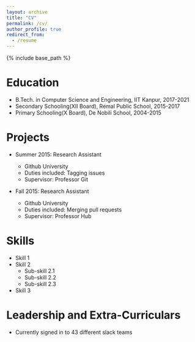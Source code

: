 ```yaml
---
layout: archive
title: "CV"
permalink: /cv/
author_profile: true
redirect_from:
  - /resume
---
```


{% include base_path %}

Education
======
* B.Tech. in Computer Science and Engineering, IIT Kanpur, 2017-2021
* Secondary Schooling(XII Board), Remal Public School, 2015-2017
* Primary Schooling(X Board), De Nobili School, 2004-2015

Projects
======
* Summer 2015: Research Assistant
  * Github University
  * Duties included: Tagging issues
  * Supervisor: Professor Git

* Fall 2015: Research Assistant
  * Github University
  * Duties included: Merging pull requests
  * Supervisor: Professor Hub
  
Skills
======
* Skill 1
* Skill 2
  * Sub-skill 2.1
  * Sub-skill 2.2
  * Sub-skill 2.3
* Skill 3
  
Leadership and Extra-Curriculars
======
* Currently signed in to 43 different slack teams
